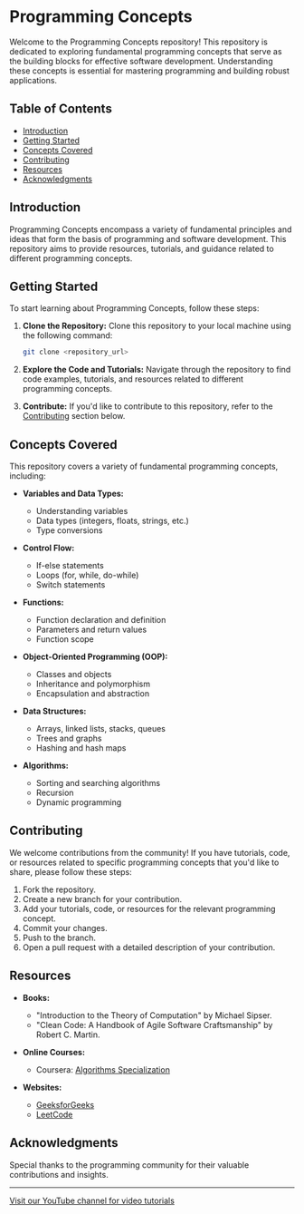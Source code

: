 # Programming Concepts

Welcome to the Programming Concepts repository! This repository is dedicated to exploring fundamental programming concepts that serve as the building blocks for effective software development. Understanding these concepts is essential for mastering programming and building robust applications.

## Table of Contents

- [Introduction](#introduction)
- [Getting Started](#getting-started)
- [Concepts Covered](#concepts-covered)
- [Contributing](#contributing)
- [Resources](#resources)
- [Acknowledgments](#acknowledgments)

## Introduction

Programming Concepts encompass a variety of fundamental principles and ideas that form the basis of programming and software development. This repository aims to provide resources, tutorials, and guidance related to different programming concepts.

## Getting Started

To start learning about Programming Concepts, follow these steps:

1. **Clone the Repository:** Clone this repository to your local machine using the following command:
   ```bash
   git clone <repository_url>
   ```

2. **Explore the Code and Tutorials:** Navigate through the repository to find code examples, tutorials, and resources related to different programming concepts.

3. **Contribute:** If you'd like to contribute to this repository, refer to the [Contributing](#contributing) section below.

## Concepts Covered

This repository covers a variety of fundamental programming concepts, including:

- **Variables and Data Types:**
  - Understanding variables
  - Data types (integers, floats, strings, etc.)
  - Type conversions

- **Control Flow:**
  - If-else statements
  - Loops (for, while, do-while)
  - Switch statements

- **Functions:**
  - Function declaration and definition
  - Parameters and return values
  - Function scope

- **Object-Oriented Programming (OOP):**
  - Classes and objects
  - Inheritance and polymorphism
  - Encapsulation and abstraction

- **Data Structures:**
  - Arrays, linked lists, stacks, queues
  - Trees and graphs
  - Hashing and hash maps

- **Algorithms:**
  - Sorting and searching algorithms
  - Recursion
  - Dynamic programming

## Contributing

We welcome contributions from the community! If you have tutorials, code, or resources related to specific programming concepts that you'd like to share, please follow these steps:

1. Fork the repository.
2. Create a new branch for your contribution.
3. Add your tutorials, code, or resources for the relevant programming concept.
4. Commit your changes.
5. Push to the branch.
6. Open a pull request with a detailed description of your contribution.

## Resources

- **Books:**
  - "Introduction to the Theory of Computation" by Michael Sipser.
  - "Clean Code: A Handbook of Agile Software Craftsmanship" by Robert C. Martin.

- **Online Courses:**
  - Coursera: [Algorithms Specialization](https://www.coursera.org/specializations/algorithms)

- **Websites:**
  - [GeeksforGeeks](https://www.geeksforgeeks.org/)
  - [LeetCode](https://leetcode.com/)

## Acknowledgments

Special thanks to the programming community for their valuable contributions and insights.

---

[Visit our YouTube channel for video tutorials](<YouTube_Channel_Link>)